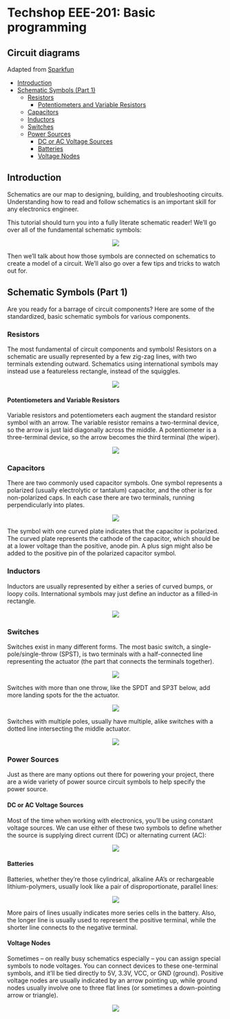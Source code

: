 # Techshop EEE-201: Basic programming

## Circuit diagrams

Adapted from [Sparkfun](https://learn.sparkfun.com/tutorials/how-to-read-a-schematic/schematic-symbols-part-1)

- [Introduction](#)
- [Schematic Symbols (Part 1)](#)
    - [Resistors](#)
        - [Potentiometers and Variable Resistors](#)
    - [Capacitors](#)
    - [Inductors](#)
    - [Switches](#)
    - [Power Sources](#)
        - [DC or AC Voltage Sources](#)
        - [Batteries](#)
        - [Voltage Nodes](#)

## Introduction

Schematics are our map to designing, building, and troubleshooting circuits. Understanding how to read and follow schematics is an important skill for any electronics engineer.

This tutorial should turn you into a fully literate schematic reader! We’ll go over all of the fundamental schematic symbols:

<p align="center">
    <img src="https://cdn.sparkfun.com/assets/6/8/6/d/1/51cdc767ce395f7558000002.png">
</p>

Then we’ll talk about how those symbols are connected on schematics to create a model of a circuit. We’ll also go over a few tips and tricks to watch out for.


## Schematic Symbols (Part 1)
Are you ready for a barrage of circuit components? Here are some of the standardized, basic schematic symbols for various components.

### Resistors

The most fundamental of circuit components and symbols! Resistors on a schematic are usually represented by a few zig-zag lines, with two terminals extending outward. Schematics using international symbols may instead use a featureless rectangle, instead of the squiggles.

<p align="center">
    <img src="https://cdn.sparkfun.com/assets/2/2/6/9/c/51cc9e55ce395f576d000000.png">
</p>

#### Potentiometers and Variable Resistors

Variable resistors and potentiometers each augment the standard resistor symbol with an arrow. The variable resistor remains a two-terminal device, so the arrow is just laid diagonally across the middle. A potentiometer is a three-terminal device, so the arrow becomes the third terminal (the wiper).

<p align="center">
    <img src="https://cdn.sparkfun.com/assets/4/5/c/a/0/51cc9e55ce395fad69000001.png">
</p>

### Capacitors

There are two commonly used capacitor symbols. One symbol represents a polarized (usually electrolytic or tantalum) capacitor, and the other is for non-polarized caps. In each case there are two terminals, running perpendicularly into plates.

<p align="center">
    <img src="https://cdn.sparkfun.com/assets/9/c/9/c/5/51cc9e55ce395fcd6c000000.png">
</p>

The symbol with one curved plate indicates that the capacitor is polarized. The curved plate represents the cathode of the capacitor, which should be at a lower voltage than the positive, anode pin. A plus sign might also be added to the positive pin of the polarized capacitor symbol.

### Inductors

Inductors are usually represented by either a series of curved bumps, or loopy coils. International symbols may just define an inductor as a filled-in rectangle.

<p align="center">
    <img src="https://cdn.sparkfun.com/assets/3/f/a/4/0/51cca0f8ce395fa06c000001.png">
</p>

### Switches

Switches exist in many different forms. The most basic switch, a single-pole/single-throw (SPST), is two terminals with a half-connected line representing the actuator (the part that connects the terminals together).

<p align="center">
    <img src="https://cdn.sparkfun.com/assets/3/5/4/2/a/51cc9e55ce395fa969000002.png">
</p>

Switches with more than one throw, like the SPDT and SP3T below, add more landing spots for the the actuator.

<p align="center">
    <img src="https://cdn.sparkfun.com/assets/f/a/b/3/3/51cc9e55ce395f7a6c000001.png">
</p>

Switches with multiple poles, usually have multiple, alike switches with a dotted line intersecting the middle actuator.

<p align="center">
    <img src="https://cdn.sparkfun.com/assets/0/a/4/0/7/51cc9e55ce395fb072000000.png">
</p>

### Power Sources

Just as there are many options out there for powering your project, there are a wide variety of power source circuit symbols to help specify the power source.

#### DC or AC Voltage Sources

Most of the time when working with electronics, you’ll be using constant voltage sources. We can use either of these two symbols to define whether the source is supplying direct current (DC) or alternating current (AC):

<p align="center">
    <img src="https://cdn.sparkfun.com/assets/4/7/b/0/3/51cc9e55ce395f8f6d000001.png">
</p>

#### Batteries

Batteries, whether they’re those cylindrical, alkaline AA’s or rechargeable lithium-polymers, usually look like a pair of disproportionate, parallel lines:

<p align="center">
    <img src="https://cdn.sparkfun.com/assets/b/a/5/0/8/51cc9e54ce395ff06d000001.png">
</p>

More pairs of lines usually indicates more series cells in the battery. Also, the longer line is usually used to represent the positive terminal, while the shorter line connects to the negative terminal.

#### Voltage Nodes

Sometimes – on really busy schematics especially – you can assign special symbols to node voltages. You can connect devices to these one-terminal symbols, and it’ll be tied directly to 5V, 3.3V, VCC, or GND (ground). Positive voltage nodes are usually indicated by an arrow pointing up, while ground nodes usually involve one to three flat lines (or sometimes a down-pointing arrow or triangle).

<p align="center">
    <img src="https://cdn.sparkfun.com/assets/f/7/5/4/2/51cc9e55ce395fcc74000000.png">
</p>
